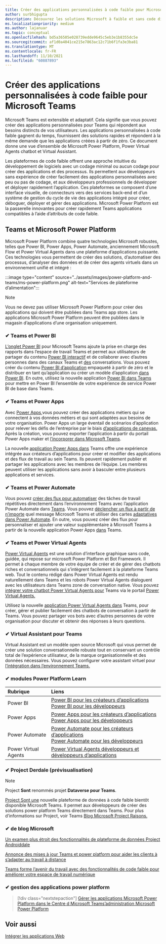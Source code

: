 ```yaml
---
title: Créer des applications personnalisées à code faible pour Microsoft Teams
author: surbhigupta
description: Découvrez les solutions Microsoft à faible et sans code disponibles avec Teams une plateforme Microsoft Power Platform. Découvrez les solutions, telles que Power Apps, Power Automate, Virtual Assistant, etc.
ms.localizationpriority: medium
ms.author: lajanuar
ms.topic: conceptual
ms.openlocfilehash: bd5a36505e028739edde9645c5eb3e1b8355dc5e
ms.sourcegitcommit: af1d0a4041ce215e7863ac12c71b6f1fa3e3ba81
ms.translationtype: MT
ms.contentlocale: fr-FR
ms.lasthandoff: 11/10/2021
ms.locfileid: "60887893"
---
```

# <a name="create-low-code-custom-apps-for-microsoft-teams"></a>Créer des applications personnalisées à code faible pour Microsoft Teams

Microsoft Teams est extensible et adaptatif. Cela signifie que vous pouvez créer des applications personnalisées pour Teams qui répondent aux besoins distincts de vos utilisateurs. Les applications personnalisées à code faible gagnent du temps, fournissent des solutions rapides et répondent à la même demande que les applications créées à partir de zéro. Ce document donne une vue d’ensemble de Microsoft Power Platform, Power Virtual Agents chatbot et Virtual Assistant.

Les plateformes de code faible offrent une approche intuitive du développement de logiciels avec un codage minimal ou aucun codage pour créer des applications et des processus. Ils permettent aux développeurs sans expérience de créer facilement des applications personnalisées avec peu ou pas de codage, et aux développeurs professionnels de développer et déployer rapidement l’application. Ces plateformes se composent d’une interface visuelle, de connecteurs vers des services back-end et d’un système de gestion du cycle de vie des applications intégré pour créer, déboguer, déployer et gérer des applications. Microsoft Power Platform est la passerelle innovantes pour créer rapidement Teams applications compatibles à l’aide d’attributs de code faible.

## <a name="teams-and-microsoft-power-platform"></a>Teams et Microsoft Power Platform

Microsoft Power Platform combine quatre technologies Microsoft robustes, telles que Power BI, Power Apps, Power Automate, anciennement Microsoft Flow et Power Virtual Agents dans une plateforme d’applications puissante. Ces technologies vous permettent de créer des solutions, d’automatiser des processus, d’analyser des données et de créer des agents virtuels dans un environnement unifié et intégré :

:::image type="content" source="../assets/images/power-platform-and-teams/ms-power-platform.png" alt-text="Services de plateforme d’alimentation":::

> [!NOTE]
> Vous ne devez pas utiliser Microsoft Power Platform pour créer des applications qui doivent être publiées dans Teams app store. Les applications Microsoft Power Platform peuvent être publiées dans le magasin d’applications d’une organisation uniquement.

### <a name="-teams-and-power-bi"></a>✔ Teams et Power BI

[L’onglet Power BI](https://powerbi.microsoft.com/blog/announcing-new-power-bi-tab-for-microsoft-teams/) pour Microsoft Teams ajoute la prise en charge des rapports dans l’espace de travail Teams et permet aux utilisateurs de partager du contenu [Power BI interactif](/power-bi/collaborate-share/service-embed-report-microsoft-teams) et de collaborer avec d’autres personnes dans des canaux Teams et [des](/power-bi/collaborate-share/service-collaborate-microsoft-teams) conversations. Vous pouvez créer du contenu [Power BI d’application](/power-bi/collaborate-share/service-create-distribute-apps) empaqueté à partir de zéro et le distribuer en tant qu’application ou créer un modèle d’application [dans Power BI](/power-bi/connect-data/service-template-apps-create). En outre, utilisez la nouvelle application [Power BI dans Teams](https://go.microsoft.com/fwlink/?linkid=2143643) pour mettre en Power BI l’ensemble de votre expérience de service Power BI de base dans Teams.

### <a name="-teams-and-power-apps"></a>✔ Teams et Power Apps

Avec [Power Apps,](/powerapps/powerapps-overview)vous pouvez créer des applications métiers qui se connectent à vos données métiers et qui sont adaptées aux besoins de votre organisation.  Power Apps un large éventail de scénarios d’application pour relever les défis de l’entreprise par le biais [d’applications de canevas.](/powerapps/maker/#canvas-apps) Après la création, vous pouvez exporter l’application à partir du portail Power Apps maker et [l’incorporer dans Microsoft Teams](/power-platform/admin/embed-app-teams).

La nouvelle [application Power Apps dans](https://go.microsoft.com/fwlink/?linkid=2143374) Teams offre une expérience intégrée aux créateurs d’applications pour créer et modifier des applications et des flux de travail au sein Teams. Ils peuvent rapidement publier et partager les applications avec les membres de l’équipe. Les membres peuvent utiliser les applications sans avoir à basculer entre plusieurs applications et services.

### <a name="-teams-and-power-automate"></a>✔ Teams et Power Automate

Vous pouvez [créer des flux pour automatiser](https://flow.microsoft.com/connectors/shared_teams/microsoft-teams/) des tâches de travail répétitives directement dans l’environnement Teams avec l’application Power Automate dans [Teams](/power-automate/flows-teams). Vous pouvez [déclencher un flux à partir de n’importe](/power-automate/trigger-flow-teams-message) quel message Microsoft Teams et utiliser des cartes [adaptatives dans Power Automate](/power-automate/create-adaptive-cards). En outre, vous pouvez créer des flux pour personnaliser et ajouter une valeur supplémentaire à Microsoft Teams à partir de la nouvelle application Power Apps [dans](https://go.microsoft.com/fwlink/?linkid=2143539) Teams.

### <a name="-teams-and-power-virtual-agents"></a>✔ Teams et Power Virtual Agents

[Power Virtual Agents](/power-virtual-agents/fundamentals-what-is-power-virtual-agents) est une solution d’interface graphique sans code, guidée, qui repose sur microsoft Power Platform et Bot Framework. Il permet à chaque membre de votre équipe de créer et de gérer des chatbots riches et conversationnels qui s’intègrent facilement à la plateforme Teams web. Tout le contenu rédigé dans Power Virtual Agents est rendu naturellement dans Teams et les robots Power Virtual Agents dialoguent avec les utilisateurs dans Teams zone de conversation native. Vous pouvez [intégrer votre chatbot Power Virtual Agents pour](/power-virtual-agents/publication-add-bot-to-microsoft-teams) Teams via le portail [Power Virtual Agents.](https://powervirtualagents.microsoft.com)

Utilisez la nouvelle [application Power Virtual Agents dans](https://aka.ms/pva-teams-docs) Teams, pour créer, gérer et publier facilement des chatbots de conversation à partir de Teams. Vous pouvez partager vos bots avec d’autres personnes de votre organisation pour discuter et obtenir des réponses à leurs questions.

### <a name="-virtual-assistant-for-teams"></a>✔ Virtual Assistant pour Teams

Virtual Assistant est un modèle open source Microsoft qui vous permet de créer une solution conversationnelle robuste tout en conservant un contrôle total de l’expérience utilisateur, de la marque organisationnelle et des données nécessaires. Vous pouvez configurer votre assistant virtuel pour [l’intégration dans l’environnement Teams.](https://microsoft.github.io/botframework-solutions/clients-and-channels/tutorials/enable-teams/1-intro) 

### <a name="-power-platform-learn-modules"></a>✔ modules Power Platform Learn

|  Rubrique  |  Liens  |
|:---------|:----------------------|
|Power BI|[Power BI pour les créateurs d’applications](/learn/browse/?expanded=power-platform&products=power-bi&roles=maker)</br>[Power BI pour les développeurs](/learn/browse/?expanded=power-platform&products=power-bi&roles=developer)|
|Power Apps|[Power Apps pour les créateurs d’applications](/learn/browse/?products=power-apps&roles=maker)</br>[Power Apps pour les développeurs](/learn/browse/?products=power-apps)|
|Power Automate|[Power Automate pour les créateurs d’applications](/learn/browse/?expanded=power-platform&products=power-automate&roles=maker)</br>[Power Automate pour les développeurs](/learn/browse/?expanded=power-platform&products=power-automate&roles=developer)|
|Power Virtual Agents|[Power Virtual Agents développeurs et développeurs d’applications](/learn/browse/?products=power-virtual-agents&expanded=power-platform&roles=maker)|

### <a name="-project-oakdale-preview"></a>✔ Project Derdale (prévisualisation)

> [!NOTE]
> Project **Sont** renommés projet **Dataverse pour Teams**.

[Project Sont une](https://techcommunity.microsoft.com/t5/microsoft-teams-blog/teams-is-shaping-the-future-of-work-with-low-code-features-to/ba-p/1507180
) nouvelle plateforme de données à code faible bientôt disponible Microsoft Teams. Il permet aux développeurs de créer des solutions power platform Teams directement dans Teams. Pour plus d’informations sur Project, voir Teams [Blog Microsoft Project Raisons.](https://powerapps.microsoft.com/blog/introducing-project-oakdale-a-new-low-code-data-platform-for-microsoft-teams)

### <a name="-microsoft-blog-insights"></a>✔ de blog Microsoft

[Un examen plus étroit des fonctionnalités de plateforme de données Project Androiddale](https://powerapps.microsoft.com/blog/a-closer-look-at-data-platform-capabilities-in-project-oakdale/)

[Annonce des mises à jour Teams et power platform pour aider les clients à s’adapter au travail à distance](https://cloudblogs.microsoft.com/powerplatform/2020/05/19/announcing-power-platform-and-teams-updates-to-help-customers-adapt-to-remote-work/)

[Teams forme l’avenir du travail avec des fonctionnalités de code faible pour améliorer votre espace de travail numérique](https://techcommunity.microsoft.com/t5/microsoft-teams-blog/teams-is-shaping-the-future-of-work-with-low-code-features-to/ba-p/1507180)

### <a name="-managing-power-platform-apps"></a>✔ gestion des applications power platform

> [!div class="nextstepaction"]
> [Gérer les applications Microsoft Power Platform dans le Centre d Microsoft Teams’administration Microsoft Power Platform](/microsoftteams/manage-power-platform-apps)

## <a name="see-also"></a>Voir aussi

[Intégrer les applications Web](~/samples/integrate-web-apps-overview.md)
